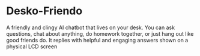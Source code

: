 # Desko-Friendo
A friendly and clingy AI chatbot that lives on your desk. You can ask questions, chat about anything, do homework together, or just hang out like good friends do. It replies with helpful and engaging answers shown on a physical LCD screen
